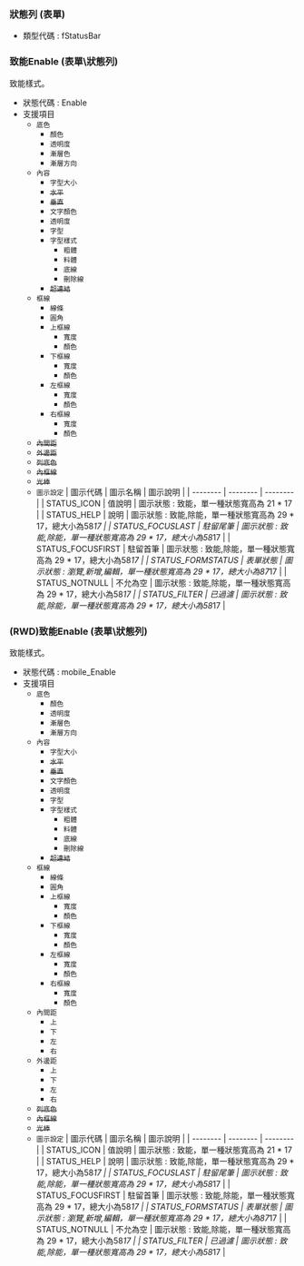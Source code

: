 ### <div id="fstatusbar">狀態列 <path>(表單)</path></div>
* 類型代碼 : fStatusBar

### <div id="fstatusbar_enable">致能Enable <path>(表單\狀態列)</path></div>
致能樣式。

* 狀態代碼 : Enable
* 支援項目
	* `底色`
		* `顏色`
		* `透明度`
		* `漸層色`
		* `漸層方向`
	* `內容`
		* `字型大小`
		* ~~`水平`~~
		* ~~`垂直`~~
		* `文字顏色`
		* `透明度`
		* `字型`
		* `字型樣式`
			* `粗體`
			* `料體`
			* `底線`
			* `刪除線`
		* ~~`超連結`~~
	* `框線`
		* `線條`
		* `圓角`
		* `上框線`
			* `寬度`
			* `顏色`
		* `下框線`
			* `寬度`
			* `顏色`
		* `左框線`
			* `寬度`
			* `顏色`
		* `右框線`
			* `寬度`
			* `顏色`
	* ~~`內間距`~~
	* ~~`外邊距`~~
	* ~~`列底色`~~
	* ~~`內框線`~~
	* ~~`光棒`~~
	* `圖示設定`
	| 圖示代碼 | 圖示名稱 | 圖示說明 |
	| -------- | -------- | -------- |
	| STATUS_ICON | 值說明 | 圖示狀態 : 致能，單一種狀態寬高為 21 * 17 |
	| STATUS_HELP | 說明 | 圖示狀態 : 致能,除能，單一種狀態寬高為 29 * 17，總大小為58*17 |
	| STATUS_FOCUSLAST | 駐留尾筆 | 圖示狀態 : 致能,除能，單一種狀態寬高為 29 * 17，總大小為58*17 |
	| STATUS_FOCUSFIRST | 駐留首筆 | 圖示狀態 : 致能,除能，單一種狀態寬高為 29 * 17，總大小為58*17 |
	| STATUS_FORMSTATUS | 表單狀態 | 圖示狀態 : 瀏覽,新增,編輯，單一種狀態寬高為 29 * 17，總大小為87*17 |
	| STATUS_NOTNULL | 不允為空 | 圖示狀態 : 致能,除能，單一種狀態寬高為 29 * 17，總大小為58*17 |
	| STATUS_FILTER | 已過濾 | 圖示狀態 : 致能,除能，單一種狀態寬高為 29 * 17，總大小為58*17 |

### <div id="fstatusbar_mobile_enable">(RWD)致能Enable <path>(表單\狀態列)</path></div>
致能樣式。

* 狀態代碼 : mobile_Enable
* 支援項目
	* `底色`
		* `顏色`
		* `透明度`
		* `漸層色`
		* `漸層方向`
	* `內容`
		* `字型大小`
		* ~~`水平`~~
		* ~~`垂直`~~
		* `文字顏色`
		* `透明度`
		* `字型`
		* `字型樣式`
			* `粗體`
			* `料體`
			* `底線`
			* `刪除線`
		* ~~`超連結`~~
	* `框線`
		* `線條`
		* `圓角`
		* `上框線`
			* `寬度`
			* `顏色`
		* `下框線`
			* `寬度`
			* `顏色`
		* `左框線`
			* `寬度`
			* `顏色`
		* `右框線`
			* `寬度`
			* `顏色`
	* `內間距`
		* `上`
		* `下`
		* `左`
		* `右`
	* `外邊距`
		* `上`
		* `下`
		* `左`
		* `右`
	* ~~`列底色`~~
	* ~~`內框線`~~
	* ~~`光棒`~~
	* `圖示設定`
	| 圖示代碼 | 圖示名稱 | 圖示說明 |
	| -------- | -------- | -------- |
	| STATUS_ICON | 值說明 | 圖示狀態 : 致能，單一種狀態寬高為 21 * 17 |
	| STATUS_HELP | 說明 | 圖示狀態 : 致能,除能，單一種狀態寬高為 29 * 17，總大小為58*17 |
	| STATUS_FOCUSLAST | 駐留尾筆 | 圖示狀態 : 致能,除能，單一種狀態寬高為 29 * 17，總大小為58*17 |
	| STATUS_FOCUSFIRST | 駐留首筆 | 圖示狀態 : 致能,除能，單一種狀態寬高為 29 * 17，總大小為58*17 |
	| STATUS_FORMSTATUS | 表單狀態 | 圖示狀態 : 瀏覽,新增,編輯，單一種狀態寬高為 29 * 17，總大小為87*17 |
	| STATUS_NOTNULL | 不允為空 | 圖示狀態 : 致能,除能，單一種狀態寬高為 29 * 17，總大小為58*17 |
	| STATUS_FILTER | 已過濾 | 圖示狀態 : 致能,除能，單一種狀態寬高為 29 * 17，總大小為58*17 |


